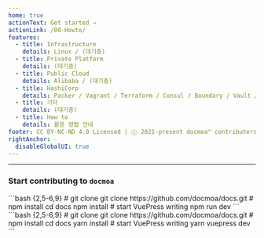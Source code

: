 ```yaml
---
home: true
actionText: Get started →
actionLink: /00-Howto/
features:
  - title: Infrastructure
    details: Linux / (대기중)
  - title: Private Platform
    details: (대기중)
  - title: Public Cloud
    details: Alibaba / (대기중)
  - title: HashiCorp
    details: Packer / Vagrant / Terraform / Consul / Boundary / Vault / Nomad / Waypoint
  - title: 기타
    details: (대기중)
  - title: How to
    details: 활용 방법 안내
footer: CC BY-NC-ND 4.0 Licensed | ⓒ 2021-present docmoa™ contributers all rights reserved.
rightAnchor:
  disableGlobalUI: true
---
```

---
### Start contributing to `docmoa`

<code-group>
<code-block title="NPM">
```bash {2,5-6,9}
# git clone
git clone https://github.com/docmoa/docs.git
# npm install
cd docs
npm install
# start VuePress writing
npm run dev
```
</code-block>

<code-block title="YARN">
```bash {2,5-6,9}
# git clone
git clone https://github.com/docmoa/docs.git
# npm install
cd docs
yarn install
# start VuePress writing
yarn vuepress dev
```
</code-block>
</code-group>
